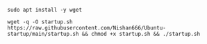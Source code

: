 `sudo apt install -y wget`

`wget -q -O startup.sh https://raw.githubusercontent.com/Nishan666/Ubuntu-startup/main/startup.sh && chmod +x startup.sh && ./startup.sh`
